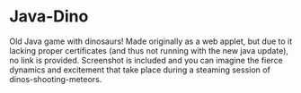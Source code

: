 Java-Dino
=========

Old Java game with dinosaurs! Made originally as a web applet, but due to it lacking proper certificates (and thus not running with the new java update), no link is provided. Screenshot is included and you can imagine the fierce dynamics and excitement that take place during a steaming session of dinos-shooting-meteors.


